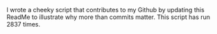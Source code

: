 I wrote a cheeky script that contributes to my Github by updating this ReadMe to illustrate why more than commits matter. This script has run 2837 times.